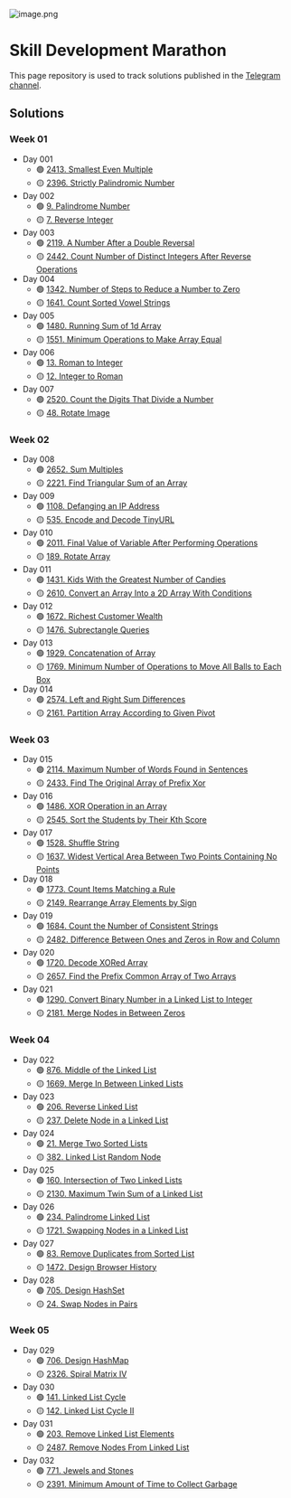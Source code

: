 ![image.png](./solutions/resources/khamidulla_Skill_Development_Marathon_afda4bea-8d4d-43c8-ab88-f2636c0be2c1.png)

# Skill Development Marathon
This page repository is used to track solutions published in the [Telegram channel](https://t.me/khamidulla_inoyatov_microblog). 

## Solutions

### Week 01

- Day 001
    - :green_circle: [2413. Smallest Even Multiple](solutions/001.md)
    - :yellow_circle: [2396. Strictly Palindromic Number](solutions/002.md)
- Day 002
    - :green_circle: [9. Palindrome Number](solutions/003.md)
    - :yellow_circle: [7. Reverse Integer](solutions/004.md)
- Day 003
    - :green_circle: [2119. A Number After a Double Reversal](solutions/005.md)
    - :yellow_circle: [2442. Count Number of Distinct Integers After Reverse Operations](solutions/006.md)
- Day 004
    - :green_circle: [1342. Number of Steps to Reduce a Number to Zero](solutions/007.md)
    - :yellow_circle: [1641. Count Sorted Vowel Strings](solutions/008.md)
- Day 005
    - :green_circle: [1480. Running Sum of 1d Array](solutions/009.md)
    - :yellow_circle: [1551. Minimum Operations to Make Array Equal](solutions/010.md)
- Day 006
    - :green_circle: [13. Roman to Integer](solutions/011.md)
    - :yellow_circle: [12. Integer to Roman](solutions/012.md)
- Day 007
    - :green_circle: [2520. Count the Digits That Divide a Number](solutions/013.md)
    - :yellow_circle: [48. Rotate Image](solutions/014.md)

### Week 02

- Day 008
    - :green_circle: [2652. Sum Multiples](solutions/015.md)
    - :yellow_circle: [2221. Find Triangular Sum of an Array](solutions/016.md)
- Day 009
    - :green_circle: [1108. Defanging an IP Address](solutions/017.md)
    - :yellow_circle: [535. Encode and Decode TinyURL](solutions/018.md)
- Day 010
    - :green_circle: [2011. Final Value of Variable After Performing Operations](solutions/019.md)
    - :yellow_circle: [189. Rotate Array](solutions/020.md)
- Day 011
    - :green_circle: [1431. Kids With the Greatest Number of Candies](solutions/021.md)
    - :yellow_circle: [2610. Convert an Array Into a 2D Array With Conditions](solutions/022.md)
- Day 012
    - :green_circle: [1672. Richest Customer Wealth](solutions/023.md)
    - :yellow_circle: [1476. Subrectangle Queries](solutions/024.md)
- Day 013
    - :green_circle: [1929. Concatenation of Array](solutions/025.md)
    - :yellow_circle: [1769. Minimum Number of Operations to Move All Balls to Each Box](solutions/026.md)
- Day 014
    - :green_circle: [2574. Left and Right Sum Differences](solutions/027.md)
    - :yellow_circle: [2161. Partition Array According to Given Pivot](solutions/028.md)

### Week 03

- Day 015
    - :green_circle: [2114. Maximum Number of Words Found in Sentences](solutions/029.md)
    - :yellow_circle: [2433. Find The Original Array of Prefix Xor](solutions/030.md)
- Day 016
    - :green_circle: [1486. XOR Operation in an Array](solutions/031.md)
    - :yellow_circle: [2545. Sort the Students by Their Kth Score](solutions/032.md)
- Day 017
    - :green_circle: [1528. Shuffle String](solutions/033.md)
    - :yellow_circle: [1637. Widest Vertical Area Between Two Points Containing No Points](solutions/034.md)
- Day 018
    - :green_circle: [1773. Count Items Matching a Rule](solutions/035.md)
    - :yellow_circle: [2149. Rearrange Array Elements by Sign](solutions/036.md)
- Day 019
    - :green_circle: [1684. Count the Number of Consistent Strings](solutions/037.md)
    - :yellow_circle: [2482. Difference Between Ones and Zeros in Row and Column](solutions/038.md)
- Day 020
    - :green_circle: [1720. Decode XORed Array](solutions/039.md)
    - :yellow_circle: [2657. Find the Prefix Common Array of Two Arrays](solutions/040.md)
- Day 021
    - :green_circle: [1290. Convert Binary Number in a Linked List to Integer](solutions/041.md)
    - :yellow_circle: [2181. Merge Nodes in Between Zeros](solutions/042.md)

### Week 04

- Day 022
    - :green_circle: [876. Middle of the Linked List](solutions/043.md)
    - :yellow_circle: [1669. Merge In Between Linked Lists](solutions/044.md)
- Day 023
    - :green_circle: [206. Reverse Linked List](solutions/045.md)
    - :yellow_circle: [237. Delete Node in a Linked List](solutions/046.md)
- Day 024
    - :green_circle: [21. Merge Two Sorted Lists](solutions/047.md)
    - :yellow_circle: [382. Linked List Random Node](solutions/048.md)
- Day 025
    - :green_circle: [160. Intersection of Two Linked Lists](solutions/049.md)
    - :yellow_circle: [2130. Maximum Twin Sum of a Linked List](solutions/050.md)
- Day 026
    - :green_circle: [234. Palindrome Linked List](solutions/051.md)
    - :yellow_circle: [1721. Swapping Nodes in a Linked List](solutions/052.md)
- Day 027
    - :green_circle: [83. Remove Duplicates from Sorted List](solutions/053.md)
    - :yellow_circle: [1472. Design Browser History](solutions/054.md)
- Day 028
    - :green_circle: [705. Design HashSet](solutions/055.md)
    - :yellow_circle: [24. Swap Nodes in Pairs](solutions/056.md)

### Week 05

- Day 029
    - :green_circle: [706. Design HashMap](solutions/057.md)
    - :yellow_circle: [2326. Spiral Matrix IV](solutions/058.md)
- Day 030
    - :green_circle: [141. Linked List Cycle](solutions/059.md)
    - :yellow_circle: [142. Linked List Cycle II](solutions/060.md)
- Day 031
    - :green_circle: [203. Remove Linked List Elements](solutions/061.md)
    - :yellow_circle: [2487. Remove Nodes From Linked List](solutions/062.md)
- Day 032
    - :green_circle: [771. Jewels and Stones](solutions/063.md)
    - :yellow_circle: [2391. Minimum Amount of Time to Collect Garbage](solutions/064.md)
